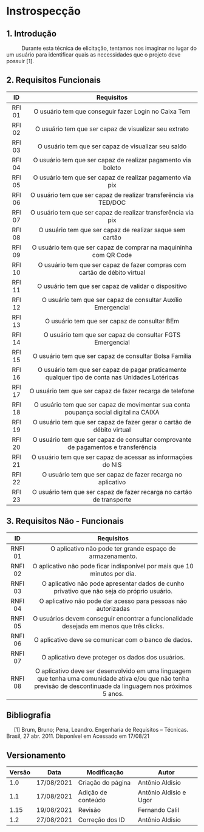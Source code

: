 # Instrospecção

## 1. Introdução


<p style="text-indent: 40px; align = "justify"> Durante esta técnica de elicitação, tentamos nos imaginar no lugar do um usuário para identificar quais as necessidades que o projeto deve possuir [1]. </p>

## 2. Requisitos Funcionais

<center>

| ID | Requisitos | 
|:--:|:--:|
| RFI 01 | O usuário tem que conseguir fazer Login no Caixa Tem | 
| RFI 02 | O usuário tem que ser capaz de visualizar seu extrato | 
| RFI 03 | O usuário tem que ser capaz de visualizar seu saldo | 
| RFI 04 | O usuário tem que ser capaz de realizar pagamento via boleto  | 
| RFI 05 | O usuário tem que ser capaz de realizar pagamento via pix  | 
| RFI 06 | O usuário tem que ser capaz de realizar transferência via TED/DOC  | 
| RFI 07 | O usuário tem que ser capaz de realizar transferência via pix  | 
| RFI 08 | O usuário tem que ser capaz de realizar saque sem cartão  | 
| RFI 09 | O usuário tem que ser capaz de comprar na maquininha com QR Code | 
| RFI 10 | O usuário tem que ser capaz de fazer compras com cartão de débito virtual | 
| RFI 11 | O usuário tem que ser capaz de validar o dispositivo | 
| RFI 12 | O usuário tem que ser capaz de consultar Auxílio Emergencial| 
| RFI 13 | O usuário tem que ser capaz de consultar BEm | 
| RFI 14 | O usuário tem que ser capaz de consultar FGTS Emergencial | 
| RFI 15 | O usuário tem que ser capaz de consultar Bolsa Família| 
| RFI 16 | O usuário tem que ser capaz de pagar praticamente qualquer tipo de conta nas Unidades Lotéricas| 
| RFI 17 | O usuário tem que ser capaz de fazer recarga de telefone| 
| RFI 18 | O usuário tem que ser capaz de movimentar sua conta poupança social digital na CAIXA |
| RFI 19 | O usuário tem que ser capaz de fazer gerar o cartão de débito virtual | 
| RFI 20 | O usuário tem que ser capaz de consultar comprovante de pagamentos e transferência | 
| RFI 21 | O usuário tem que ser capaz de acessar as informaçōes do NIS | 
| RFI 22 | O usuário tem que ser capaz de fazer recarga no aplicativo | 
| RFI 23 | O usuário tem que ser capaz de fazer recarga no cartão de transporte | 





</center>


## 3. Requisitos Não - Funcionais

<center>

| ID | Requisitos | 
|:--:|:--:|
| RNFI 01 | O aplicativo não pode ter grande espaço de armazenamento. | 
| RNFI 02 | O aplicativo não pode ficar indisponível por mais que 10 minutos por dia. | 
| RNFI 03 | O aplicativo não pode apresentar dados de cunho privativo que não seja do próprio usuário. | 
| RNFI 04 | O aplicativo não pode dar acesso para pessoas não autorizadas | 
| RNFI 05 | O usuários devem conseguir encontrar a funcionalidade desejada em menos que três clicks. |
| RNFI 06 | O aplicativo deve se comunicar com o banco de dados.|
| RNFI 07 | O aplicativo deve proteger os dados dos usuários.|
| RNFI 08 | O aplicativo deve ser desenvolvido em uma linguagem que tenha uma comunidade ativa e/ou que não tenha previsão de descontinuade da linguagem nos próximos 5 anos.|

</center>


## Bibliografia <a id="Bibliografia"></a>
<p style="text-indent: 20px; align = "justify"> [1] Brum, Bruno; Pena, Leandro. Engenharia de Requisitos – Técnicas. Brasil, 27 abr. 2011. Disponível em <https://brunobrum.wordpress.com/2011/04/27/principais-tecnicas-de-levantamento-de-requisitos-de-sistemas/> Acessado em 17/08/21 </p>


## Versionamento

<center>

| Versão | Data | Modificação | Autor |
|--|--|--|--|
| 1.0 | 17/08/2021 | Criação do página | Antônio Aldisio |
| 1.1 | 17/08/2021 | Adição de conteúdo | Antônio Aldisio e Ugor |
| 1.15 | 19/08/2021 | Revisão | Fernando Calil |
| 1.2 | 27/08/2021 | Correção dos ID | Antônio Aldisio  |


</center>